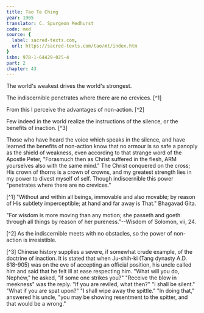 ```yaml
---
title: Tao Te Ching
year: 1905
translator: C. Spurgeon Medhurst
code: med
source: {
  label: sacred-texts.com,
  url: https://sacred-texts.com/tao/mt/index.htm
}
isbn: 978-1-64429-025-4
part: 2
chapter: 43
---
```

The world's weakest drives the world's strongest.

The indiscernible penetrates where there are no crevices. [^1]

From this I perceive the advantages of non-action. [^2]

Few indeed in the world realize the instructions of the silence, or the benefits of inaction. [^3]

Those who have heard the voice which speaks in the silence, and have learned the benefits of non-action know that no armour is so safe a panoply as the shield of weakness, even according to that strange word of the Apostle Peter, "Forasmuch then as Christ suffered in the flesh, ARM yourselves also with the same mind." The Christ conquered on the cross; His crown of thorns is a crown of crowns, and my greatest strength lies in my power to divest myself of self. Though indiscernible this power "penetrates where there are no crevices."



[^1] "Without and within all beings, immovable and also movable; by reason of His subtlety imperceptible; at hand and far away is That." Bhagavad Gita.

"For wisdom is more moving than any motion; she passeth and goeth through all things by reason of her pureness."--Wisdom of Solomon, vii, 24.

[^2] As the indiscernible meets with no obstacles, so the power of non-action is irresistible.

[^3] Chinese history supplies a severe, if somewhat crude example, of the doctrine of inaction. It is stated that when Ju-shih-ki (Tang dynasty A.D. 618-905) was on the eve of accepting an official position, his uncle called him and said that he felt ill at ease respecting him. "What will you do, Nephew," he asked, "if some one strikes you?" "Receive the blow in meekness" was the reply. "If you are reviled, what then?" "I shall be silent." "What if you are spat upon?" "I shall wipe away the spittle." "In doing that," answered his uncle, "you may be showing resentment to the spitter, and that would be a wrong."